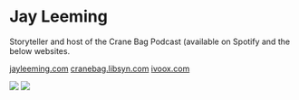 # Jay Leeming
Storyteller and host of the Crane Bag Podcast (available on Spotify and the below websites. 

[jayleeming.com](http://www.jayleeming.com/podcast.html)
[cranebag.libsyn.com](https://cranebag.libsyn.com/website/episode-44-odin-and-the-well-of-wisdom-story-and-interview-with-erick-james-dodge) 
[ivoox.com](https://www.ivoox.com/en/episode-44-odin-and-the-well-of-wisdom-audios-mp3-rf-57302696-1.html)

![](28746.png)
![](23487.png)
